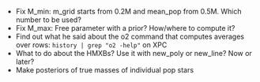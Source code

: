 
 - Fix M_min: m_grid starts from 0.2M and mean_pop from 0.5M. Which number to be used?
 - Fix M_max: Free parameter with a prior? How/where to compute it? 
 - Find out what he said about the o2 command that computes averages over rows: `history | grep "o2 -help"` on XPC
 - What to do about the HMXBs? Use it with new_poly or new_line? Now or later?
 - Make posteriors of true masses of individual pop stars